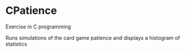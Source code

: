 # CPatience
Exercise in C programming

Runs simulations of the card game patience and displays a histogram of statistics
